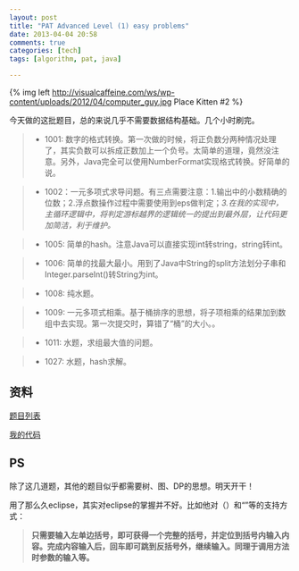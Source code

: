 ```yaml
---
layout: post
title: "PAT Advanced Level (1) easy problems"
date: 2013-04-04 20:58
comments: true
categories: [tech]
tags: [algorithm, pat, java]

---
```




{% img left http://visualcaffeine.com/ws/wp-content/uploads/2012/04/computer_guy.jpg Place Kitten #2 %}




今天做的这批题目，总的来说几乎不需要数据结构基础。几个小时刷完。

> * 1001: 数字的格式转换。第一次做的时候，将正负数分两种情况处理了，其实负数可以拆成正数加上一个负号。太简单的道理，竟然没注意。另外，Java完全可以使用NumberFormat实现格式转换。好简单的说。

<!-- more -->

> * 1002：一元多项式求导问题。有三点需要注意：1.输出中的小数精确的位数；2.浮点数操作过程中需要使用到eps做判定；*3.在我的实现中，主循环逻辑中，将判定游标越界的逻辑统一的提出到最外层，让代码更加简洁，利于维护。*

> * 1005: 简单的hash。注意Java可以直接实现int转string，string转int。

> * 1006: 简单的找最大最小。用到了Java中String的split方法划分子串和Integer.parseInt()转String为int。

> * 1008: 纯水题。

> * 1009: 一元多项式相乘。基于桶排序的思想，将子项相乘的结果加到数组中去实现。第一次提交时，算错了“桶”的大小。。

> * 1011: 水题，求组最大值的问题。

> * 1027: 水题，hash求解。

资料
---
[题目列表](http://pat.zju.edu.cn/contests/pat-a-practise)

[我的代码](https://github.com/biaobiaoqi/biaobiaoqiCode/tree/master/src/biaobiaoqi/pat/advancedlevel)



PS
---
除了这几道题，其他的题目似乎都需要树、图、DP的思想。明天开干！


用了那么久eclipse，其实对eclipse的掌握并不好。比如他对（）和“”等的支持方式：

>**只需要输入左单边括号，即可获得一个完整的括号，并定位到括号内输入内容。完成内容输入后，回车即可跳到反括号外，继续输入。同理于调用方法时参数的输入等。**
